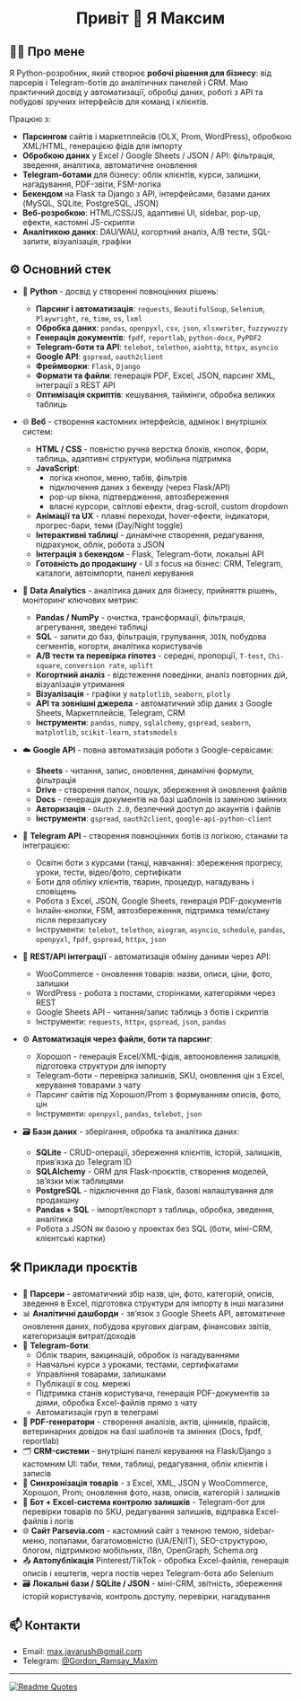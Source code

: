<h1 align="center">Привіт 👋 Я Максим</h1>

## 🧑‍💻 Про мене

Я Python-розробник, який створює **робочі рішення для бізнесу**: від парсерів і Telegram-ботів до аналітичних панелей і CRM. Маю практичний досвід у автоматизації, обробці даних, роботі з API та побудові зручних інтерфейсів для команд і клієнтів.

Працюю з:
- **Парсингом** сайтів і маркетплейсів (OLX, Prom, WordPress), обробкою XML/HTML, генерацією фідів для імпорту
- **Обробкою даних** у Excel / Google Sheets / JSON / API: фільтрація, зведення, аналітика, автоматичне оновлення
- **Telegram-ботами** для бізнесу: облік клієнтів, курси, залишки, нагадування, PDF-звіти, FSM-логіка
- **Бекендом** на Flask та Django з API, інтерфейсами, базами даних (MySQL, SQLite, PostgreSQL, JSON)
- **Веб-розробкою**: HTML/CSS/JS, адаптивні UI, sidebar, pop-up, ефекти, кастомні JS-скрипти
- **Аналітикою даних**: DAU/WAU, когортний аналіз, A/B тести, SQL-запити, візуалізація, графіки

## ⚙️ Основний стек

- 🐍 **Python** - досвід у створенні повноцінних рішень:
  - **Парсинг і автоматизація**: `requests`, `BeautifulSoup`, `Selenium`, `Playwright`, `re`, `time`, `os`, `lxml`
  - **Обробка даних**: `pandas`, `openpyxl`, `csv`, `json`, `xlsxwriter`, `fuzzywuzzy`
  - **Генерація документів**: `fpdf`, `reportlab`, `python-docx`, `PyPDF2`
  - **Telegram-боти та API**: `telebot`, `telethon`, `aiohttp`, `httpx`, `asyncio`
  - **Google API**: `gspread`, `oauth2client`
  - **Фреймворки**: `Flask`, `Django`
  - **Формати та файли**: генерація PDF, Excel, JSON, парсинг XML, інтеграції з REST API
  - **Оптимізація скриптів**: кешування, таймінги, обробка великих таблиць

- 🌐 **Веб** - створення кастомних інтерфейсів, адмінок і внутрішніх систем:
  - **HTML / CSS** - повністю ручна верстка блоків, кнопок, форм, таблиць, адаптивні структури, мобільна підтримка
  - **JavaScript**:
    - логіка кнопок, меню, табів, фільтрів
    - підключення даних з бекенду (через Flask/API)
    - pop-up вікна, підтвердження, автозбереження
    - власні курсори, світлові ефекти, drag-scroll, custom dropdown
  - **Анімації та UX** - плавні переходи, hover-ефекти, індикатори, прогрес-бари, теми (Day/Night toggle)
  - **Інтерактивні таблиці** - динамічне створення, редагування, підрахунок, облік, робота з JSON
  - **Інтеграція з бекендом** - Flask, Telegram-боти, локальні API
  - **Готовність до продакшну** - UI з focus на бізнес: CRM, Telegram, каталоги, автоімпорти, панелі керування

- 🧮 **Data Analytics** - аналітика даних для бізнесу, прийняття рішень, моніторинг ключових метрик:
  - **Pandas / NumPy** - очистка, трансформації, фільтрація, агрегування, зведені таблиці
  - **SQL** - запити до баз, фільтрація, групування, `JOIN`, побудова сегментів, когорти, аналітика користувачів
  - **A/B тести та перевірка гіпотез** - середні, пропорції, `T-test`, `Chi-square`, `conversion rate`, `uplift`
  - **Когортний аналіз** - відстеження поведінки, аналіз повторних дій, візуалізація утримання
  - **Візуалізація** - графіки у `matplotlib`, `seaborn`, `plotly`
  - **API та зовнішні джерела** - автоматичний збір даних з Google Sheets, Маркетплейсів, Telegram, CRM
  - **Інструменти**: `pandas`, `numpy`, `sqlalchemy`, `gspread`, `seaborn`, `matplotlib`, `scikit-learn`, `statsmodels`

- ☁️ **Google API** - повна автоматизація роботи з Google-сервісами:
  - **Sheets** - читання, запис, оновлення, динамічні формули, фільтрація
  - **Drive** - створення папок, пошук, збереження й оновлення файлів
  - **Docs** - генерація документів на базі шаблонів із заміною змінних
  - **Авторизація** - `OAuth 2.0`, безпечний доступ до акаунтів і файлів
  - **Інструменти**: `gspread`, `oauth2client`, `google-api-python-client`

- 🤖 **Telegram API** - створення повноцінних ботів із логікою, станами та інтеграцією:
  - Освітні боти з курсами (танці, навчання): збереження прогресу, уроки, тести, відео/фото, сертифікати
  - Боти для обліку клієнтів, тварин, процедур, нагадувань і сповіщень
  - Робота з Excel, JSON, Google Sheets, генерація PDF-документів
  - Інлайн-кнопки, FSM, автозбереження, підтримка теми/стану після перезапуску
  - Інструменти: `telebot`, `telethon`, `aiogram`, `asyncio`, `schedule`, `pandas`, `openpyxl`, `fpdf`, `gspread`, `httpx`, `json`

- 🔄 **REST/API інтеграції** - автоматизація обміну даними через API:
  - WooCommerce - оновлення товарів: назви, описи, ціни, фото, залишки
  - WordPress - робота з постами, сторінками, категоріями через REST
  - Google Sheets API - читання/запис таблиць з ботів і скриптів
  - Інструменти: `requests`, `httpx`, `gspread`, `json`, `pandas`
 
- ⚙️ **Автоматизація через файли, боти та парсинг**:
  - Хорошоп - генерація Excel/XML-фідів, автооновлення залишків, підготовка структури для імпорту
  - Telegram-боти - перевірка залишків, SKU, оновлення цін з Excel, керування товарами з чату
  - Парсинг сайтів під Хорошоп/Prom з формуванням описів, фото, цін
  - Інструменти: `openpyxl`, `pandas`, `telebot`, `json`

- 🗃️ **Бази даних** - зберігання, обробка та аналітика даних:
  - **SQLite** - CRUD-операції, збереження клієнтів, історій, залишків, прив’язка до Telegram ID
  - **SQLAlchemy** - ORM для Flask-проєктів, створення моделей, зв’язки між таблицями
  - **PostgreSQL** - підключення до Flask, базові налаштування для продакшну
  - **Pandas + SQL** - імпорт/експорт з таблиць, обробка, зведення, аналітика
  - Робота з JSON як базою у проектах без SQL (боти, міні-СRM, клієнтські картки)

## 🛠 Приклади проєктів

- 🔎 **Парсери** - автоматичний збір назв, цін, фото, категорій, описів, зведення в Excel, підготовка структури для імпорту в інші магазини
- 📊 **Аналітичні дашборди** - зв’язок з Google Sheets API, автоматичне оновлення даних, побудова кругових діаграм, фінансових звітів, категоризація витрат/доходів
- 🤖 **Telegram-боти**:
  - Облік тварин, вакцинацій, обробок із нагадуваннями
  - Навчальні курси з уроками, тестами, сертифікатами
  - Управління товарами, залишками
  - Публікації в соц. мережі
  - Підтримка станів користувача, генерація PDF-документів за діями, обробка Excel-файлів прямо з чату
  - Автоматизація груп в телеграмі
- 🧾 **PDF-генератори** - створення аналізів, актів, цінників, прайсів, ветеринарних довідок на базі шаблонів та змінних (Docs, fpdf, reportlab)
- 🗂 **CRM-системи** - внутрішні панелі керування на Flask/Django з кастомним UI: таби, теми, таблиці, редагування, облік клієнтів і записів
- 🔄 **Синхронізація товарів** - з Excel, XML, JSON у WooCommerce, Хорошоп, Prom; оновлення фото, назв, описів, категорій і залишків
- 🧮 **Бот + Excel-система контролю залишків** - Telegram-бот для перевірки товарів по SKU, редагування залишків, відправка Excel-файлів і логів
- 🌐 **Сайт Parsevia.com** - кастомний сайт з темною темою, sidebar-меню, попапами, багатомовністю (UA/EN/IT), SEO-структурою, блогом, підтримкою мобільних, i18n, OpenGraph, Schema.org
- 📤 **Автопублікація** Pinterest/TikTok - обробка Excel-файлів, генерація описів і хештегів, черга постів через Telegram-бота або Selenium
- 🗃️ **Локальні бази / SQLite / JSON** - міні-CRM, звітність, збереження історій користувачів, контроль доступу, перевірки, нагадування

## 📫 Контакти

- Email: max.javarush@gmail.com 
- Telegram: [@Gordon_Ramsay_Maxim](https://t.me/Gordon_Ramsay_Maxim)

---

[![Readme Quotes](https://quotes-github-readme.vercel.app/api?theme=nord&type=horizontal)](https://github.com/piyushsuthar/github-readme-quotes)
